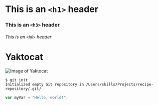 # This is an `<h1>` header
### This is an `<h3>` header
###### This is an `<h6>` header

# Yaktocat
![Image of Yaktocat](https://octodex.github.com/images/yaktocat.png)

```
$ git init
Initialized empty Git repository in /Users/skills/Projects/recipe-repository/.git/
```

``` javascript
var myVar = "Hello, world!";
```
